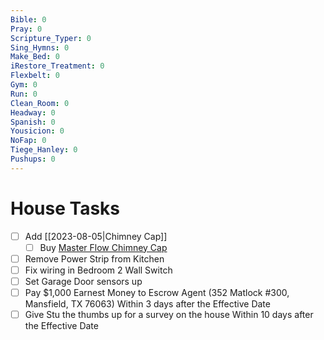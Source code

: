 ```yaml
---
Bible: 0
Pray: 0
Scripture_Typer: 0
Sing_Hymns: 0
Make_Bed: 0
iRestore_Treatment: 0
Flexbelt: 0
Gym: 0
Run: 0
Clean_Room: 0
Headway: 0
Spanish: 0
Yousicion: 0
NoFap: 0
Tiege_Hanley: 0
Pushups: 0
---
```


# House Tasks
- [ ] Add [[2023-08-05|Chimney Cap]]
	- [ ] Buy [Master Flow Chimney Cap](https://www.homedepot.com/p/Master-Flow-13-in-x-13-in-Galvanized-Steel-Fixed-Chimney-Cap-in-Black-CC1313/100060022#overlay)
- [ ] Remove Power Strip from Kitchen
- [ ] Fix wiring in Bedroom 2 Wall Switch
- [ ] Set Garage Door sensors up
- [ ] Pay $1,000 Earnest Money to Escrow Agent (352 Matlock #300, Mansfield, TX 76063) Within 3 days after the Effective Date
- [ ] Give Stu the thumbs up for a survey on the house Within 10 days after the Effective Date